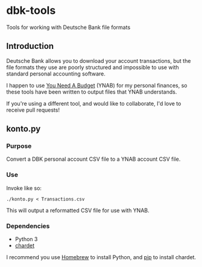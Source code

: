 # dbk-tools

Tools for working with Deutsche Bank file formats

## Introduction

Deutsche Bank allows you to download your account transactions, but the file formats they use are poorly structured and impossible to use with standard personal accounting software.

I happen to use [You Need A Budget](http://www.youneedabudget.com/) (YNAB) for my personal finances, so these tools have been written to output files that YNAB understands.

If you're using a different tool, and would like to collaborate, I'd love to receive pull requests!

## konto.py

### Purpose

Convert a DBK personal account CSV file to a YNAB account CSV file.

### Use

Invoke like so:

```
./konto.py < Transactions.csv
```

This will output a reformatted CSV file for use with YNAB.

### Dependencies

- Python 3
- [chardet](https://pypi.python.org/pypi/chardet)

I recommend you use [Homebrew](https://github.com/Homebrew/homebrew) to install Python, and [pip](https://pypi.python.org/pypi/pip) to install chardet.
